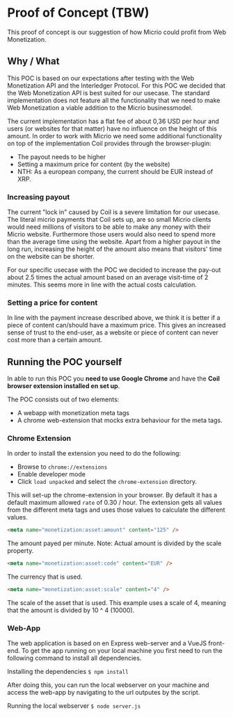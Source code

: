 # Proof of Concept (TBW)

This proof of concept is our suggestion of how Micrio could profit from Web Monetization.

## Why / What

This POC is based on our expectations after testing with the Web Monetization API and the Interledger Protocol. For this POC we decided that the Web Monetization API is best suited for our usecase. The standard implementation does not feature all the functionality that we need to make Web Monetization a viable addition to the Micrio businessmodel.

The current implementation has a flat fee of about 0,36 USD per hour and users (or websites for that matter) have no influence on the height of this amount. In order to work with Micrio we need some additional functionality on top of the implementation Coil provides through the browser-plugin:

- The payout needs to be higher
- Setting a maximum price for content (by the website)
- NTH: As a european company, the current should be EUR instead of XRP.

### Increasing payout

The current "lock in" caused by Coil is a severe limitation for our usecase. The literal micrio payments that Coil sets up, are so small Micrio clients would need millions of visitors to be able to make any money with their Micrio website. Furthermore those users would also need to spend more than the average time using the website. Apart from a higher payout in the long run, increasing the height of the amount also means that visitors' time on the website can be shorter.

For our specific usecase with the POC we decided to increase the pay-out about 2.5 times the actual amount based on an average visit-time of 2 minutes. This seems more in line with the actual costs calculation.

### Setting a price for content

In line with the payment increase described above, we think it is better if a piece of content can/should have a maximum price. This gives an increased sense of trust to the end-user, as a website or piece of content can never cost more than a certain amount.

## Running the POC yourself

In able to run this POC you **need to use Google Chrome** and have the **Coil browser extension installed en set up**.

The POC consists out of two elements:

- A webapp with monetization meta tags
- A chrome web-extension that mocks extra behaviour for the meta tags.

### Chrome Extension

In order to install the extension you need to do the following:

- Browse to `chrome://extensions`
- Enable developer mode
- Click `load unpacked` and select the `chrome-extension` directory.

This will set-up the chrome-extension in your browser. By default it has a default maximum allowed `rate` of 0.30 / hour. The extension gets all values from the different
meta tags and uses those values to calculate the different values.

```html
<meta name="monetization:asset:amount" content="125" />
```

The amount payed per minute. Note: Actual amount is divided by the scale property.

```html
<meta name="monetization:asset:code" content="EUR" />
```

The currency that is used.

```html
<meta name="monetization:asset:scale" content="4" />
```

The scale of the asset that is used. This example uses a scale of 4, meaning that the amount is divided by 10 ^ 4 (10000).

### Web-App

The web application is based on en Express web-server and a VueJS front-end. To get the app running on your local machine you first need to run the following command to install all dependencies.

Installing the dependencies
`$ npm install`

After doing this, you can run the local webserver on your machine and access the web-app by navigating to the url outputes by the script.

Running the local webserver
`$ node server.js`
